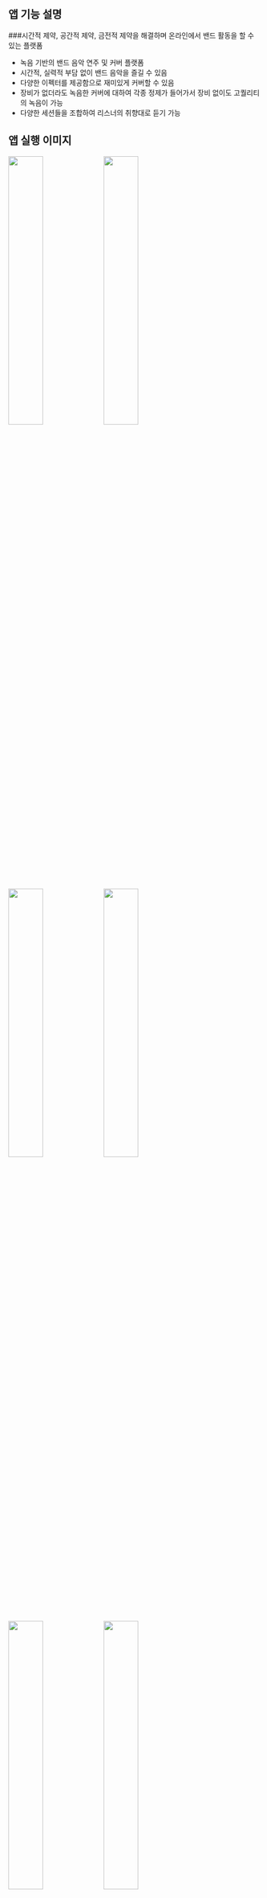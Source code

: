 <h2 id="3">앱 기능 설명</h2>

###시간적 제약, 공간적 제약, 금전적 제약을 해결하며 온라인에서 밴드 활동을 할 수 있는 플랫폼

-   녹음 기반의 밴드 음악 연주 및 커버 플랫폼
-   시간적, 실력적 부담 없이 밴드 음악을 즐길 수 있음
-   다양한 이펙터를 제공함으로 재미있게 커버할 수 있음
-   장비가 없더라도 녹음한 커버에 대하여 각종 정제가 들어가서 장비 없이도 고퀄리티의 녹음이 가능
-   다양한 세션들을 조합하여 리스너의 취향대로 듣기 가능


<h2 id="3">앱 실행 이미지</h2>

<p float="left">  
<img width="37%" src="https://github.com/lchaaa/Help-us/assets/117001092/e0a8b931-90be-4c90-bb06-a5980697252d">
<img width="37%" src="https://github.com/lchaaa/Help-us/assets/117001092/2cac820a-d901-4a0f-ada2-b9bee8672727">
</p>

<p float="left">  
<img width="37%" src="https://github.com/lchaaa/Help-us/assets/117001092/4ad7e1b2-0893-4dee-8e52-1660f03d062a">
<img width="37%" src="https://github.com/lchaaa/Help-us/assets/117001092/fd161669-77db-4c56-8aee-6a9b2b16306d">
</p>

<p float="left">  
<img width="37%" src="https://github.com/lchaaa/Help-us/assets/117001092/08e6c6d8-a33c-4100-9c2f-54a6d22c3059">
<img width="37%" src="https://github.com/lchaaa/Help-us/assets/117001092/4051a7bb-0c56-48dd-8331-36781637df47">
</p>

<p float="left">  
<img width="37%" src="https://github.com/lchaaa/Help-us/assets/117001092/b99c39d7-ff87-4f69-b306-392a314708d3">
<img width="37%" src="https://github.com/lchaaa/Help-us/assets/117001092/010b8483-7ca6-4bf5-b8a6-96dec688b2fe">
</p>

<p float="left">  
<img width="37%" src="https://github.com/lchaaa/Help-us/assets/117001092/521bf3b2-3e3f-4b2d-99e5-4e18852f22e7">
<img width="37%" src="https://github.com/lchaaa/Help-us/assets/117001092/e5a64ead-0cc4-489c-a2ea-81b2dce9282b">
</p>



